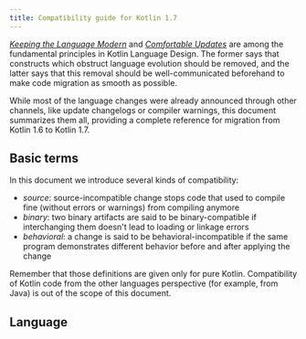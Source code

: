 ```yaml
---
title: Compatibility guide for Kotlin 1.7
---
```



_[Keeping the Language Modern](kotlin-evolution-principles.md)_ and _[Comfortable Updates](kotlin-evolution-principles.md)_ are among the fundamental principles in
Kotlin Language Design. The former says that constructs which obstruct language evolution should be removed, and the
latter says that this removal should be well-communicated beforehand to make code migration as smooth as possible.

While most of the language changes were already announced through other channels, like update changelogs or compiler
warnings, this document summarizes them all, providing a complete reference for migration from Kotlin 1.6 to Kotlin 1.7.

## Basic terms

In this document we introduce several kinds of compatibility:

- _source_: source-incompatible change stops code that used to compile fine (without errors or warnings) from compiling
  anymore
- _binary_: two binary artifacts are said to be binary-compatible if interchanging them doesn't lead to loading or
  linkage errors
- _behavioral_: a change is said to be behavioral-incompatible if the same program demonstrates different behavior
  before and after applying the change

Remember that those definitions are given only for pure Kotlin. Compatibility of Kotlin code from the other languages
perspective
(for example, from Java) is out of the scope of this document.

## Language

<!--
### Title

:::tip
**Issue**: [KT-NNNNN](https://youtrack.jetbrains.com/issue/KT-NNNNN)

**Component**: Core language

**Incompatible change type**: source

**Short summary**:

**Deprecation cycle**:

- 1.5.20: warning
- 1.7.0: report an error
:::
-`→`

### Make safe call result always nullable

:::tip
**Issue**: [KT-46860](https://youtrack.jetbrains.com/issue/KT-46860)

**Component**: Core language

**Incompatible change type**: source

**Short summary**: Kotlin 1.7 will consider the type of safe call result always nullable, even when the receiver of the safe call is non-nullable

**Deprecation cycle**:

- &lt;1.3: report a warning on an unnecessary safe call on non-nullable receivers
- 1.6.20: warn additionally that the result of an unnecessary safe call will change its type in the next version
- 1.7.0: change the type of safe call result to nullable,  
`-XXLanguage:-SafeCallsAreAlwaysNullable` can be used to temporarily revert to the pre-1.7 behavior
:::

### Prohibit the delegation of super calls to an abstract superclass member

:::tip
**Issues**: [KT-45508](https://youtrack.jetbrains.com/issue/KT-45508), [KT-49017](https://youtrack.jetbrains.com/issue/KT-49017), [KT-38078](https://youtrack.jetbrains.com/issue/KT-38078)

**Component**: Core language

**Incompatible change type**: source

**Short summary**: Kotlin will report a compile error when an explicit or implicit super call is delegated 
to an _abstract_ member of the superclass, even if there's a default implementation in a super interface

**Deprecation cycle**:

- 1.5.20: introduce a warning when non-abstract classes that do not override all abstract members are used
- 1.7.0: report an error if a super call, in fact, accesses an abstract member from a superclass
- 1.7.0: report an error if the `-Xjvm-default=all` or `-Xjvm-default=all-compatibility` compatibility modes are enabled;
  report an error in the progressive mode
- &gt;= 1.8.0: report an error in all cases
:::

### Prohibit exposing non-public types through public properties declared in a non-public primary constructor

:::tip
**Issue**: [KT-28078](https://youtrack.jetbrains.com/issue/KT-28078)

**Component**: Core language

**Incompatible change type**: source

**Short summary**: Kotlin will prevent declaring public properties having non-public types in a private primary constructor.
Accessing such properties from another package could lead to an `IllegalAccessError`

**Deprecation cycle**:

- 1.3.20: report a warning on a public property that has a non-public type and is declared in a non-public constructor
- 1.6.20: raise this warning to an error in the progressive mode
- 1.7.0: raise this warning to an error
:::

### Prohibit access to uninitialized enum entries qualified with the enum name 

:::tip
**Issue**: [KT-41124](https://youtrack.jetbrains.com/issue/KT-41124)

**Component**: Core language

**Incompatible change type**: source

**Short summary**: Kotlin 1.7 will prohibit access to uninitialized enum entries from the enum static initializer block
when these entries are qualified with the enum name

**Deprecation cycle**:

- 1.7.0: report an error when uninitialized enum entries are accessed from the enum static initializer block
:::

### Prohibit computing constant values of complex boolean expressions in when condition branches and conditions of loops

:::tip
**Issue**: [KT-39883](https://youtrack.jetbrains.com/issue/KT-39883)

**Component**: Core language

**Incompatible change type**: source

**Short summary**: Kotlin will no longer make exhaustiveness and control flow assumptions based on
constant boolean expressions other than literal `true` and `false`

**Deprecation cycle**:

- 1.5.30: report a warning when exhaustiveness of `when` or control flow reachability
  is determined based on a complex constant boolean expression in `when` branch or loop condition 
- 1.7.0: raise this warning to an error
:::

### Make when statements with enum, sealed, and Boolean subjects exhaustive by default

:::tip
**Issue**: [KT-47709](https://youtrack.jetbrains.com/issue/KT-47709)

**Component**: Core language

**Incompatible change type**: source

**Short summary**: Kotlin 1.7 will report an error about the `when` statement with an enum, sealed, or Boolean subject being non-exhaustive

**Deprecation cycle**:

- 1.6.0: introduce a warning when the `when` statement with an enum, sealed, or Boolean subject is non-exhaustive (error in the progressive mode)
- 1.7.0: raise this warning to an error
:::

### Deprecate confusing grammar in when-with-subject

:::tip
**Issue**: [KT-48385](https://youtrack.jetbrains.com/issue/KT-48385)

**Component**: Core language

**Incompatible change type**: source

**Short summary**: Kotlin 1.6 deprecated several confusing grammar constructs in `when` condition expressions

**Deprecation cycle**:

- 1.6.20: introduce a deprecation warning on the affected expressions
- 1.8.0: raise this warning to an error
- &gt;= 1.8: repurpose some deprecated constructs for new language features
:::

### Type nullability enhancement improvements

:::tip
**Issue**: [KT-48623](https://youtrack.jetbrains.com/issue/KT-48623)

**Component**: Kotlin/JVM

**Incompatible change type**: source

**Short summary**: Kotlin 1.7 will change how it loads and interprets type nullability annotations in Java code

**Deprecation cycle**:

- 1.4.30: introduce warnings for cases where more precise type nullability could lead to an error
- 1.7.0: infer more precise nullability of Java types,
  `-XXLanguage:-TypeEnhancementImprovementsInStrictMode` can be used to temporarily revert to the pre-1.7 behavior
:::

### Prevent implicit coercions between different numeric types

:::tip
**Issue**: [KT-48645](https://youtrack.jetbrains.com/issue/KT-48645)

**Component**: Kotlin/JVM

**Incompatible change type**: behavioral

**Short summary**: Kotlin will avoid converting numeric values automatically to a primitive numeric type where only a downcast to that type was needed semantically

**Deprecation cycle**:

- < 1.5.30: the old behavior in all affected cases
- 1.5.30: fix the downcast behavior in generated property delegate accessors,
  `-Xuse-old-backend` can be used to temporarily revert to the pre-1.5.30 fix behavior
- &gt;= 1.7.20: fix the downcast behavior in other affected cases
:::

### Deprecate the enable and the compatibility modes of the compiler option -Xjvm-default

:::tip
**Issue**: [KT-46329](https://youtrack.jetbrains.com/issue/KT-46329)

**Component**: Kotlin/JVM

**Incompatible change type**: source

**Short summary**: Kotlin 1.6.20 warns about the usage of `enable` and `compatibility` modes of the `-Xjvm-default` compiler option

**Deprecation cycle**:

- 1.6.20: introduce a warning on the `enable` and `compatibility` modes of the `-Xjvm-default` compiler option
- &gt;= 1.8.0: raise this warning to an error
:::

### Prohibit calls to functions named suspend with a trailing lambda

:::tip
**Issue**: [KT-22562](https://youtrack.jetbrains.com/issue/KT-22562)

**Component**: Core language

**Incompatible change type**: source

**Short summary**: Kotlin 1.6 no longer allows calling user functions named `suspend` that have the single argument of a functional type passed as a trailing lambda

**Deprecation cycle**:

- 1.3.0: introduce a warning on such function calls
- 1.6.0: raise this warning to an error
- 1.7.0: introduce changes to the language grammar so that `suspend` before `{` is parsed as a keyword
:::

### Prohibit smart cast on a base class property if the base class is from another module

:::tip
**Issue**: [KT-52629](https://youtrack.jetbrains.com/issue/KT-52629)

**Component**: Core language

**Incompatible change type**: source

**Short summary**: Kotlin 1.7 will no longer allow smart casts on properties of a superclass 
if that class is located in another module

**Deprecation cycle**:

- 1.6.0: report a warning on a smart cast on a property declared in the superclass located in another module
- 1.7.0: raise this warning to an error,  
`-XXLanguage:-ProhibitSmartcastsOnPropertyFromAlienBaseClass` can be used to temporarily revert to the pre-1.7 behavior
:::

### Do not neglect meaningful constraints during type inference

:::tip
**Issue**: [KT-52668](https://youtrack.jetbrains.com/issue/KT-52668)

**Component**: Core language

**Incompatible change type**: source

**Short summary**: Kotlin 1.4−1.6 neglected some type constraints during type inference due to an incorrect optimization.
It could allow writing unsound code, causing `ClassCastException` at runtime.
Kotlin 1.7 takes these constraints into account, thus prohibiting the unsound code

**Deprecation cycle**:

- 1.5.20: report a warning on expressions where a type mismatch would happen if all the type inference constraints were taken into account 
- 1.7.0: take all the constraints into account, thus raising this warning to an error,  
`-XXLanguage:-ProperTypeInferenceConstraintsProcessing` can be used to temporarily revert to the pre-1.7 behavior
:::


## Standard library

### Gradually change the return type of collection min and max functions to non-nullable

:::tip
**Issue**: [KT-38854](https://youtrack.jetbrains.com/issue/KT-38854)

**Component**: kotlin-stdlib

**Incompatible change type**: source

**Short summary**: the return type of collection `min` and `max` functions will be changed to non-nullable in Kotlin 1.7

**Deprecation cycle**:

- 1.4.0: introduce `...OrNull` functions as synonyms and deprecate the affected API (see details in the issue)
- 1.5.0: raise the deprecation level of the affected API to an error
- 1.6.0: hide the deprecated functions from the public API
- 1.7.0: reintroduce the affected API but with non-nullable return type
:::

### Deprecate floating-point array functions: contains, indexOf, lastIndexOf

:::tip
**Issue**: [KT-28753](https://youtrack.jetbrains.com/issue/KT-28753)

**Component**: kotlin-stdlib

**Incompatible change type**: source

**Short summary**: Kotlin deprecates floating-point array functions `contains`, `indexOf`, `lastIndexOf` that compare values using the IEEE-754 order instead of the total order

**Deprecation cycle**:

- 1.4.0: deprecate the affected functions with a warning
- 1.6.0: raise the deprecation level to an error
- 1.7.0: hide the deprecated functions from the public API
:::

### Migrate declarations from kotlin.dom and kotlin.browser packages to kotlinx.*

:::tip
**Issue**: [KT-39330](https://youtrack.jetbrains.com/issue/KT-39330)

**Component**: kotlin-stdlib (JS)

**Incompatible change type**: source

**Short summary**: declarations from the `kotlin.dom` and `kotlin.browser` packages are moved to the corresponding `kotlinx.*` packages to prepare for extracting them from stdlib

**Deprecation cycle**:

- 1.4.0: introduce the replacement API in `kotlinx.dom` and `kotlinx.browser` packages
- 1.4.0: deprecate the API in `kotlin.dom` and `kotlin.browser` packages and propose the new API above as a replacement
- 1.6.0: raise the deprecation level to an error
- &gt;= 1.8: remove the deprecated functions from stdlib
- &gt;= 1.8: move the API in kotlinx.* packages to a separate library
:::


### Deprecate some JS-only API

:::tip
**Issue**: [KT-48587](https://youtrack.jetbrains.com/issue/KT-48587)

**Component**: kotlin-stdlib (JS)

**Incompatible change type**: source

**Short summary**: a number of JS-only functions in stdlib are deprecated for removal. They include: `String.concat(String)`, `String.match(regex: String)`, `String.matches(regex: String)`, and the `sort` functions on arrays taking a comparison function, for example, `Array<out T>.sort(comparison: (a: T, b: T) `→` Int)`

**Deprecation cycle**:

- 1.6.0: deprecate the affected functions with a warning
- 1.8.0: raise the deprecation level to an error
- 1.9.0: remove the deprecated functions from the public API
:::


## Tools

### Remove KotlinGradleSubplugin class

:::tip
**Issue**: [KT-48831](https://youtrack.jetbrains.com/issue/KT-48831)

**Component**: Gradle

**Incompatible change type**: source

**Short summary**: remove the `KotlinGradleSubplugin` class. Use the `KotlinCompilerPluginSupportPlugin` class instead

**Deprecation cycle**:

- 1.6.0: raise the deprecation level to an error
- 1.7.0: remove the deprecated class
:::

### Remove useIR compiler option

:::tip
**Issue**: [KT-48847](https://youtrack.jetbrains.com/issue/KT-48847)

**Component**: Gradle

**Incompatible change type**: source

**Short summary**: remove the deprecated and hidden `useIR` compiler option

**Deprecation cycle**:

- 1.5.0: raise the deprecation level to a warning
- 1.6.0: hide the option
- 1.7.0: remove the deprecated option
:::

### Deprecate kapt.use.worker.api Gradle property

:::tip
**Issue**: [KT-48826](https://youtrack.jetbrains.com/issue/KT-48826)

**Component**: Gradle

**Incompatible change type**: source

**Short summary**: deprecate the `kapt.use.worker.api` property that allowed to run kapt via Gradle Workers API (default: true)

**Deprecation cycle**:

- 1.6.20: raise the deprecation level to a warning
- &gt;= 1.8.0: remove this property
:::

### Remove kotlin.experimental.coroutines Gradle DSL option and kotlin.coroutines Gradle property

:::tip
**Issue**: [KT-50494](https://youtrack.jetbrains.com/issue/KT-50494)

**Component**: Gradle

**Incompatible change type**: source

**Short summary**: remove the `kotlin.experimental.coroutines` Gradle DSL option and the `kotlin.coroutines` property

**Deprecation cycle**:

- 1.6.20: raise the deprecation level to a warning
- 1.7.0: remove the DSL option, its enclosing `experimental` block, and the property
:::

### Deprecate useExperimentalAnnotation compiler option

:::tip
**Issue**: [KT-47763](https://youtrack.jetbrains.com/issue/KT-47763)

**Component**: Gradle

**Incompatible change type**: source

**Short summary**: remove the hidden `useExperimentalAnnotation()` Gradle function used to opt in to using an API in a module.
`optIn()` function can be used instead

**Deprecation cycle:**

- 1.6.0: hide the deprecation option
- 1.7.0: remove the deprecated option
:::

### Deprecate kotlin.compiler.execution.strategy system property

:::tip
**Issue**: [KT-51830](https://youtrack.jetbrains.com/issue/KT-51830)

**Component**: Gradle

**Incompatible change type**: source

**Short summary**: deprecate the `kotlin.compiler.execution.strategy` system property used to choose a compiler execution strategy. 
Use the Gradle property `kotlin.compiler.execution.strategy` or the compile task property `compilerExecutionStrategy` instead

**Deprecation cycle:**

- 1.7.0: raise the deprecation level to a warning
- &gt; 1.7.0: remove the property
:::

### Remove kotlinOptions.jdkHome compiler option

:::tip
**Issue**: [KT-46541](https://youtrack.jetbrains.com/issue/KT-46541)

**Component**: Gradle

**Incompatible change type**: source

**Short summary**: remove the `kotlinOptions.jdkHome` compiler option used to include a custom JDK from the specified location 
into the classpath instead of the default `JAVA_HOME`. Use [Java toolchains](gradle-configure-project.md#gradle-java-toolchains-support) instead

**Deprecation cycle:**

- 1.5.30: raise the deprecation level to a warning
- &gt; 1.7.0: remove the option
:::

### Remove noStdlib compiler option

:::tip
**Issue**: [KT-49011](https://youtrack.jetbrains.com/issue/KT-49011)

**Component**: Gradle

**Incompatible change type**: source

**Short summary**: remove the `noStdlib` compiler option. The Gradle plugin uses the `kotlin.stdlib.default.dependency=true` property to control whether the Kotlin standard library is present

**Deprecation cycle:**

- 1.5.0: raise the deprecation level to a warning
- 1.7.0: remove the option
:::

### Remove kotlin2js and kotlin-dce-plugin plugins

:::tip
**Issue**: [KT-48276](https://youtrack.jetbrains.com/issue/KT-48276)

**Component**: Gradle

**Incompatible change type**: source

**Short summary**: remove the `kotlin2js` and `kotlin-dce-plugin` plugins. Instead of `kotlin2js`, use the new `org.jetbrains.kotlin.js` plugin. 
Dead code elimination (DCE) works when the Kotlin/JS Gradle plugin is [properly configured](http://javascript-dce.md)
:::

:::tip
**Deprecation cycle:**

- 1.4.0: raise the deprecation level to a warning
- 1.7.0: remove the plugins
:::

### Changes in compile tasks

:::tip
**Issue**: [KT-32805](https://youtrack.jetbrains.com/issue/KT-32805)

**Component**: Gradle

**Incompatible change type**: source

**Short summary**: Kotlin compile tasks no longer inherit the Gradle `AbstractCompile` task and that's why 
the `sourceCompatibility` and `targetCompatibility` inputs are no longer available in Kotlin users' scripts. 
The `SourceTask.stableSources` input is no longer available. The `sourceFilesExtensions` input was removed. 
The deprecated `Gradle destinationDir: File` output was replaced with the `destinationDirectory: DirectoryProperty` output. 
The `classpath` property of the `KotlinCompile` task is deprecated

**Deprecation cycle:**

- 1.7.0: inputs are not available, the output is replaced, the `classpath` property is deprecated
:::
